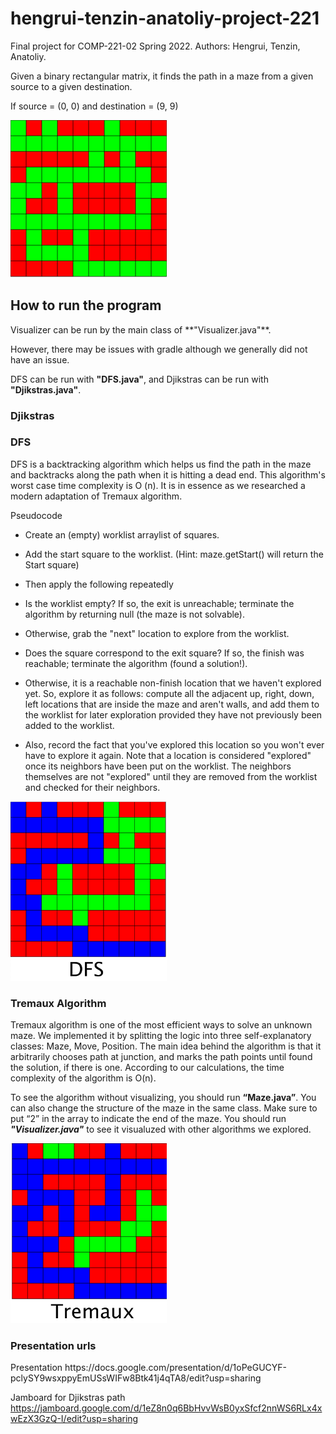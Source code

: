 # hengrui-tenzin-anatoliy-project-221
Final project for COMP-221-02 Spring 2022. Authors: Hengrui, Tenzin, Anatoliy.

Given a binary rectangular matrix, it finds the path in a maze from a given source to a given destination.

 If source = (0, 0) and destination = (9, 9)

<img src= "https://github.com/acheredn/hengrui-tenzin-anatoliy-project-221/blob/main/Screen%20Shot%202022-05-02%20at%201.06.05%20AM.png" width=250><br>

<h2> How to run the program </h2>
Visualizer can be run by the main class of **"Visualizer.java"**. 

However, there may be issues with gradle although we generally did not have an issue.

DFS can be run with **"DFS.java"**, and Djikstras can be run with **"Djikstras.java"**. 

<h3> Djikstras </h3>


<h3> DFS </h3>
DFS is a backtracking algorithm which helps us find the path in the maze and backtracks along the path when it is hitting a dead end.
This algorithm's worst case time complexity is O (n). It is in essence as we researched a modern adaptation of Tremaux algorithm.

 Pseudocode
 
 * Create an (empty) worklist arraylist of squares.
 
 * Add the start square to the worklist. (Hint: maze.getStart() will return the Start square)
 
 * Then apply the following repeatedly
 
 * Is the worklist empty? If so, the exit is unreachable; terminate the algorithm by returning null (the maze is not solvable).
 
 * Otherwise, grab the "next" location to explore from the worklist. 
 
 * Does the square correspond to the exit square? If so, the finish was reachable; terminate the algorithm (found a solution!).
 
 * Otherwise, it is a reachable non-finish location that we haven't explored yet. So, explore it as follows:
 compute all the adjacent up, right, down, left locations that are inside the maze and aren't walls, and
 add them to the worklist for later exploration provided they have not previously been added to the worklist.
 
 * Also, record the fact that you've explored this location so you won't ever have to explore it again. Note that a location is considered "explored" once its neighbors have been put on the worklist. The neighbors themselves are not "explored" until they are removed from the worklist and checked for their neighbors.

<img src= "https://github.com/acheredn/hengrui-tenzin-anatoliy-project-221/blob/main/DFS.png" width=250><br>

<h3>Tremaux Algorithm</h3>

Tremaux algorithm is one of the most efficient ways to solve an unknown maze. We implemented it by splitting the logic into three self-explanatory classes: Maze, Move, Position. The main idea behind the algorithm is that it arbitrarily chooses path at junction, and marks the path points until found the solution, if there is one. According to our calculations, the time complexity of the algorithm is O(n).

To see the algorithm without visualizing, you should run **“Maze.java”**.  You can also change the structure of the maze in the same class. Make sure to put “2” in the array to indicate the end of the maze. You should run ***"Visualizer.java"*** to see it visualuzed with other algorithms we explored.

<img src= "https://github.com/acheredn/hengrui-tenzin-anatoliy-project-221/blob/main/Tremaux.png" width=250><br>

<h3> Presentation urls </h3>
Presentation
https://docs.google.com/presentation/d/1oPeGUCYF-pclySY9wsxppyEmUSsWIFw8Btk41j4qTA8/edit?usp=sharing

Jamboard for Djikstras path
https://jamboard.google.com/d/1eZ8n0q6BbHvvWsB0yxSfcf2nnWS6RLx4xwEzX3GzQ-I/edit?usp=sharing
